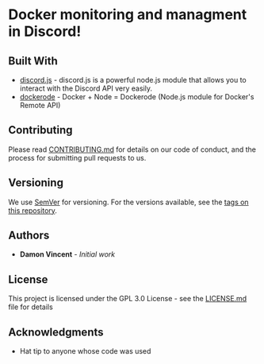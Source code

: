 # Docker monitoring and managment in Discord!

## Built With

* [discord.js](https://discord.js.org/#/) - discord.js is a powerful node.js module that allows you to interact with the Discord API very easily.
* [dockerode](https://github.com/apocas/dockerode) - Docker + Node = Dockerode (Node.js module for Docker's Remote API)

## Contributing

Please read [CONTRIBUTING.md](contributing.md) for details on our code of conduct, and the process for submitting pull requests to us.


## Versioning

We use [SemVer](http://semver.org/) for versioning. For the versions available, see the [tags on this repository](https://github.com/your/project/tags). 


## Authors

* **Damon Vincent** - *Initial work*


## License

This project is licensed under the GPL 3.0 License - see the [LICENSE.md](LICENSE.md) file for details


## Acknowledgments

* Hat tip to anyone whose code was used